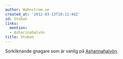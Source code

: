 ```yaml
---
author: Wahnstrom.se
created_at: '2012-03-13T18:11:46Z'
id: Stoban
links:
  mention:
  - Asharinahalvön
title: Stoban
---
```


Sorkliknande gnagare som är vanlig på [Asharinahalvön].

  [Asharinahalvön]: Asharinahalvön